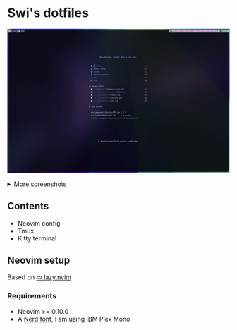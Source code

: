 # Swi's dotfiles

![starter](./images/starter.png)

<details>
  <summary>More screenshots</summary>

  ![code-context](./images/code-context.png)
  ![fold](./images/fold.png)
  ![golang](./images/golang.png)
</details>

## Contents

- Neovim config
- Tmux
- Kitty terminal

## Neovim setup

Based on [💤 lazy.nvim](https://www.lazyvim.org/)

### Requirements

- Neovim >= 0.10.0
- A [Nerd font](https://github.com/ryanoasis/nerd-fonts), I am using IBM Plex Mono

